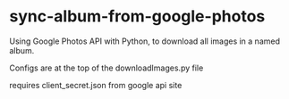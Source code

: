 # sync-album-from-google-photos
Using Google Photos API with Python, to download all images in a named album.

Configs are at the top of the downloadImages.py file

requires client_secret.json from google api site
